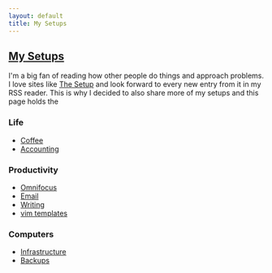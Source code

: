 ```yaml
---
layout: default
title: My Setups
---
```


## [My Setups]({{page.permalink}})

I'm a big fan of reading how other people do things and approach problems. I
love sites like [The Setup](https://usesthis.com/) and look forward to every
new entry from it in my RSS reader. This is why I decided to also share more
of my setups and this page holds the

### Life
- [Coffee](https://unwiredcouch.com/setup/coffee)
- [Accounting](https://unwiredcouch.com/2015/06/08/accounting-the-unix-way.html)


### Productivity
- [Omnifocus](https://unwiredcouch.com/2014/05/13/omnifocus.html)
- [Email](https://unwiredcouch.com/2014/08/29/email-happiness.html)
- [Writing](https://unwiredcouch.com/2015/08/31/writing-workflow.html)
- [vim templates](https://unwiredcouch.com/bits/2014/07/22/productive-vim-with-templates.html)

### Computers
- [Infrastructure](https://unwiredcouch.com/2013/10/30/uncloud-your-life.html)
- [Backups](https://unwiredcouch.com/bits/2014/03/18/zfs-rsync-backups.html)
